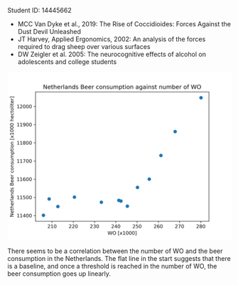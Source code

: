 Student ID: 14445662

- MCC Van Dyke et al., 2019: The Rise of Coccidioides: Forces Against the Dust Devil Unleashed
- JT Harvey, Applied Ergonomics, 2002: An analysis of the forces required to drag sheep over various surfaces
- DW Zeigler et al. 2005: The neurocognitive effects of alcohol on adolescents and college students

![image][correlation]

There seems to be a correlation between the number of WO and the beer consumption in the Netherlands. The flat line in the start suggests that there is a baseline, and once a threshold is reached in the number of WO, the beer consumption goes up linearly.

[correlation]: ./correlation.png